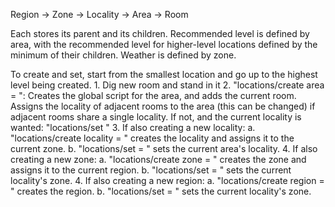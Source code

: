 Region → Zone → Locality → Area → Room

Each stores its parent and its children.
Recommended level is defined by area, with the recommended level for higher-level locations defined by the minimum of
    their children.
Weather is defined by zone.

To create and set, start from the smallest location and go up to the highest level being created.
    1. Dig new room and stand in it 
    2. "locations/create area = <name>": 
            Creates the global script for the area, and adds the current room. Assigns the
            locality of adjacent rooms to the area (this can be changed) if adjacent rooms share a single locality. 
            If not, and the current locality is wanted: "locations/set <locality name>"
    3. If also creating a new locality:
            a. "locations/create locality = <new locality name>" creates the locality and assigns it to the current zone. 
            b. "locations/set = <new locality name>" sets the current area's locality.
    4. If also creating a new zone:
            a. "locations/create zone = <new zone name>" creates the zone and assigns it to the current region. 
            b. "locations/set = <new zone name>" sets the current locality's zone.
    4. If also creating a new region:
            a. "locations/create region = <new region name>" creates the region. 
            b. "locations/set = <new zone name>" sets the current locality's zone.